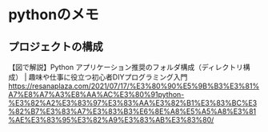 # pythonのメモ

## プロジェクトの構成

【図で解説】Python アプリケーション推奨のフォルダ構成（ディレクトリ構成） | 趣味や仕事に役立つ初心者DIYプログラミング入門 https://resanaplaza.com/2021/07/17/%E3%80%90%E5%9B%B3%E3%81%A7%E8%A7%A3%E8%AA%AC%E3%80%91python-%E3%82%A2%E3%83%97%E3%83%AA%E3%82%B1%E3%83%BC%E3%82%B7%E3%83%A7%E3%83%B3%E6%8E%A8%E5%A5%A8%E3%81%AE%E3%83%95%E3%82%A9%E3%83%AB%E3%83%80/